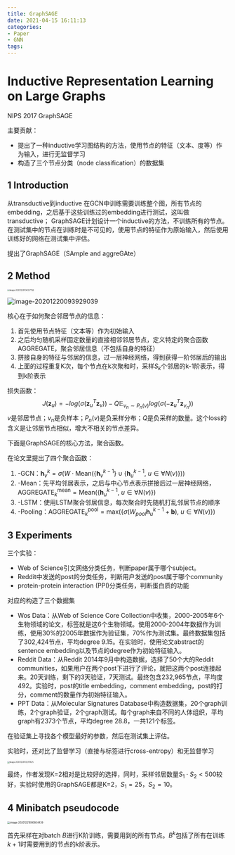 ```yaml
---
title: GraphSAGE
date: 2021-04-15 16:11:13
categories:
- Paper
- GNN
tags:
---
```


# Inductive Representation Learning on Large Graphs

NIPS 2017 GraphSAGE

主要贡献：

- 提出了一种inductive学习图结构的方法，使用节点的特征（文本、度等）作为输入，进行无监督学习
- 构造了三个节点分类（node classification）的数据集

<!--more-->

## 1 Introduction

从transductive到inductive
在GCN中训练需要训练整个图，所有节点的embedding，之后基于这些训练过的embedding进行测试，这叫做transductive；
GraphSAGE计划设计一个inductive的方法，不训练所有的节点。在测试集中的节点在训练时是不可见的，使用节点的特征作为原始输入，然后使用训练好的网络在测试集中评估。

提出了GraphSAGE（SAmple and aggreGAte）

## 2 Method

<img src="image-20201220104337756.png" alt="image-20201220104337756" style="zoom:30%;" />

![image-20201220093929039](image-20201220093929039.png)

核心在于如何聚合邻居节点的信息：

1. 首先使用节点特征（文本等）作为初始输入
2. 之后均匀随机采样固定数量的直接相邻邻居节点，定义特定的聚合函数AGGREGATE，聚合邻居信息（不包括自身的特征）
3. 拼接自身的特征与邻居的信息，过一层神经网络，得到获得一阶邻居后的输出
4. 上面的过程重复K次，每个节点在k次聚和时，采样$S_k$个邻居的k-1阶表示，得到k阶表示

损失函数：
$$
J(\mathbf{z}_u) = -log(\sigma(\mathbf{z}_u^T \mathbf{z}_v))-Q\mathbb{E}_{v_n\sim P_n(v)}log(\sigma(-\mathbf{z}_u^T \mathbf{z}_{v_n}))
$$
$v$是邻居节点；$v_n$是负样本；$P_n(v)$是负采样分布；$Q$是负采样的数量。这个loss的含义是让邻居节点相似，增大不相关的节点差异。

下面是GraphSAGE的核心方法，聚合函数。

在论文里提出了四个聚合函数：

1. -GCN：$\mathbf{h}_v^k = \sigma(W\cdot \mbox{Mean}(\{\mathbf{h}_v^{k-1}\} \cup \{\mathbf{h}_u^{k-1},\ u\in \forall N(v) \}  ))$
2. -Mean：先平均邻居表示，之后与中心节点表示拼接后过一层神经网络，$\mbox{AGGREGATE}^{\mbox{mean}}_k=\mbox{Mean}(\{\mathbf{h}_u^{k-1},\ u\in \forall N(v) \})$
3. -LSTM：使用LSTM聚合邻居信息，每次聚合时先随机打乱邻居节点的顺序
4. -Pooling：$\mbox{AGGREGATE}^{\mbox{pool}}_k=\mbox{max}(\{\sigma(W_{pool}\mathbf{h}_u^{k-1}+\mathbf{b}),\ u\in \forall N(v) \})$

## 3 Experiments

三个实验：

- Web of Science引文网络分类任务，判断paper属于哪个subject。
- Reddit中发送的post的分类任务，判断用户发送的post属于哪个community
- protein-protein interaction (PPI)分类任务，判断蛋白质的功能

对应的构造了三个数据集

- Wos Data：从Web of Science Core Collection中收集，2000-2005年6个生物领域的论文，标签就是这6个生物领域。使用2000-2004年数据作为训练，使用30%的2005年数据作为验证集，70%作为测试集。最终数据集包括了302,424节点，平均degree 9.15。在实验时，使用论文abstract的sentence embedding以及节点的degree作为初始特征输入。
- Reddit Data：从Reddit 2014年9月中构造数据，选择了50个大的Reddit communities，如果用户在两个post下进行了评论，就把这两个post连接起来。20天训练，剩下的3天验证，7天测试。最终包含232,965节点，平均度492。实验时，post的title embedding，comment embedding，post的打分，comment的数量作为初始特征输入。
- PPT Data：从Molecular Signatures Database中构造数据集，20个graph训练，2个graph验证，2个graph测试。每个graph来自不同的人体组织，平均graph有2373个节点，平均degree 28.8，一共121个标签。

在验证集上寻找各个模型最好的参数，然后在测试集上评估。

实验时，还对比了监督学习（直接与标签进行cross-entropy）和无监督学习

<img src="image-20201220103317625.png" alt="image-20201220103317625" style="zoom: 30%;" />

最终，作者发现K=2相对是比较好的选择，同时，采样邻居数量$S_1\cdot S_2 < 500$较好，实验时使用的GraphSAGE都是K=2，$S_1=25$，$S_2=10$。

## 4 Minibatch pseudocode

<img src="image-20201221090604439.png" alt="image-20201221090604439" style="zoom: 40%;" />

首先采样在对batch $B$进行K阶训练，需要用到的所有节点。$B^k$包括了所有在训练$k+1$时需要用到的节点的$k$阶表示。